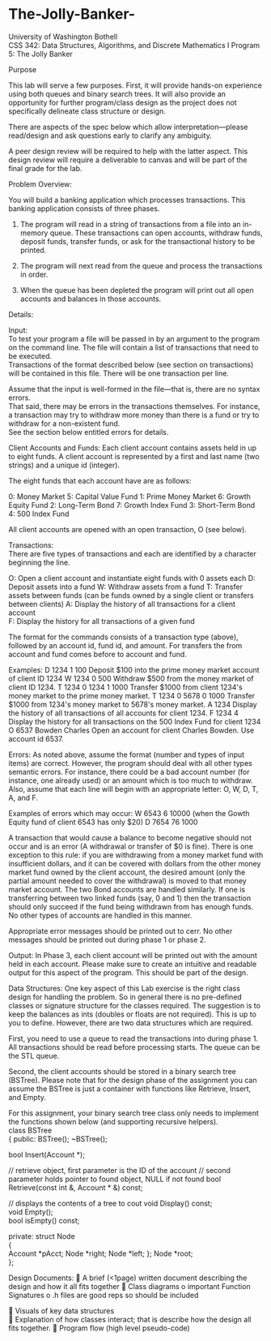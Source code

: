 # The-Jolly-Banker-
University of Washington Bothell  
CSS 342: Data Structures, Algorithms, and Discrete Mathematics I 
Program 5: The Jolly Banker 
 
 
Purpose 
 
This lab will serve a few purposes.  First, it will provide hands-on experience using both queues 
and binary search trees.  It will also provide an opportunity for further program/class design as 
the project does not specifically delineate class structure or design.   
 
There are aspects of the spec below which allow interpretation—please read/design and ask 
questions early to clarify any ambiguity. 
  
A peer design review will be required to help with the latter aspect.  This design review will 
require a deliverable to canvas and will be part of the final grade for the lab. 
 
Problem Overview: 
 
You will build a banking application which processes transactions.  This banking 
application consists of three phases.   
 
1) The program will read in a string of transactions from a file into an in-memory queue. 
These transactions can open accounts, withdraw funds, deposit funds, transfer funds, or ask for 
the transactional history to be printed. 
 
2) The program will next read from the queue and process the transactions in order. 
 
3)  When the queue has been depleted the program will print out all open accounts and 
balances in those accounts. 
 
Details: 
 
Input:   
 To test your program a file will be passed in by an argument to the program on the 
command line.  The file will contain a list of transactions that need to be executed.  
Transactions of the format described below (see section on transactions) will be contained in 
this file.   There will be one transaction per line. 
 
Assume that the input is well-formed in the file—that is, there are no syntax errors.  
That said, there may be errors in the transactions themselves.  For instance, a transaction may 
try to withdraw more money than there is a fund or try to withdraw for a non-existent fund.  
See the section below entitled errors for details.   
 
Client Accounts and Funds: 
 Each client account contains assets held in up to eight funds.  A client account is 
represented by a first and last name (two strings) and a unique id (integer).   
 
The eight funds that each account have are as follows:  
 
0: Money Market   5: Capital Value Fund 
1: Prime Money Market  6: Growth Equity Fund 
2: Long-Term Bond    7: Growth Index Fund 
3: Short-Term Bond   
4: 500 Index Fund     
 
 All client accounts are opened with an open transaction, O (see below). 
 
Transactions:  
There are five types of transactions and each are identified by a character beginning the line.  
 
  O:  Open a client account and instantiate eight funds with 0 assets each 
D:  Deposit assets into a fund 
W: Withdraw assets from a fund 
T:  Transfer assets between funds (can be funds owned by a single client or 
transfers between clients) 
A:  Display the history of all transactions for a client account  
F: Display the history for all transactions of a given fund 
 
The format for the commands consists of a transaction type (above), followed by an account id, 
fund id, and amount.  For transfers the from account and fund comes before to account and 
fund. 
 
Examples: 
D 1234 1 100  Deposit $100 into the prime money market account of client ID 1234 
W 1234 0 500  Withdraw $500 from the money market of client ID 1234. 
T 1234 0 1234 1 1000 Transfer $1000 from client 1234's money market to the prime money market. 
T 1234 0 5678 0 1000  Transfer $1000 from 1234's money market to 5678's money market. 
A 1234    Display the history of all transactions of all accounts for client 1234. 
F 1234 4   Display the history for all transactions on the 500 Index Fund for client 1234 
O 6537 Bowden Charles Open an account for client Charles Bowden.  Use account id 6537. 
  
 
 
Errors: 
As noted above, assume the format (number and types of input items) are correct.  However, 
the program should deal with all other types semantic errors.  For instance, there could be a 
bad account number (for instance, one already used) or an amount which is too much to 
withdraw.  Also, assume that each line will begin with an appropriate letter:  O, W, D, T, A, and 
F. 
   
Examples of errors which may occur: 
 W 6543 6 10000  (when the Gowth Equity fund of client 6543 has only $20) 
 D 7654 76 1000 
  
A transaction that would cause a balance to become negative should not occur and is an error 
(A withdrawal or transfer of $0 is fine).  There is one exception to this rule:  if you are 
withdrawing from a money market fund with insufficient dollars, and it can be covered with 
dollars from the other money market fund owned by the client account, the desired amount 
(only the partial amount needed to cover the withdrawal) is moved to that money market 
account. The two Bond accounts are handled similarly.  If one is transferring between two 
linked funds (say, 0 and 1) then the transaction should only succeed if the fund being 
withdrawn from has enough funds.  No other types of accounts are handled in this manner. 
 
Appropriate error messages should be printed out to cerr.  No other messages should be 
printed out during phase 1 or phase 2. 
 
Output: 
 In Phase 3, each client account will be printed out with the amount held in each 
account.  Please make sure to create an intuitive and readable output for this aspect of the 
program.  This should be part of the design. 
 
Data Structures: 
 One key aspect of this Lab exercise is the right class design for handling the problem.  So 
in general there is no pre-defined classes or signature structure for the classes required.   The 
suggestion is to keep the balances as ints (doubles or floats are not required). This is up to you 
to define.  However, there are two data structures which are required.   
 
First, you need to use a queue to read the transactions into during phase 1.    All 
transactions should be read before processing starts.  The queue can be the STL queue.   
 
Second, the client accounts should be stored in a binary search tree (BSTree).  Please 
note that for the design phase of the assignment you can assume the BSTree is just a container 
with functions like Retrieve, Insert, and Empty. 
 
For this assignment, your binary search tree class only needs to implement the functions 
shown below (and supporting recursive helpers).   
class BSTree  
{ 
public: 
 BSTree(); 
 ~BSTree();  
 
 bool Insert(Account *); 
 
 // retrieve object, first parameter is the ID of the account 
 // second parameter holds pointer to found object, NULL if not found 
 bool Retrieve(const int &, Account * &) const; 
 
 // displays the contents of a tree to cout 
 void Display() const;  
 void Empty();  
 bool isEmpty() const;  
 
private: 
 struct Node  
 {  
  Account *pAcct; 
  Node *right; 
  Node *left; 
 }; 
 Node *root;  
}; 
 
 
Design Documents: 
 A brief (<1page) written document describing the design and how it all fits 
together 
 Class diagrams 
o important Function Signatures 
o .h files are good reps so should be included 
 
 Visuals of key data structures  
 Explanation of how classes interact; that is describe how the design all fits 
together. 
 Program flow (high level pseudo-code) 
